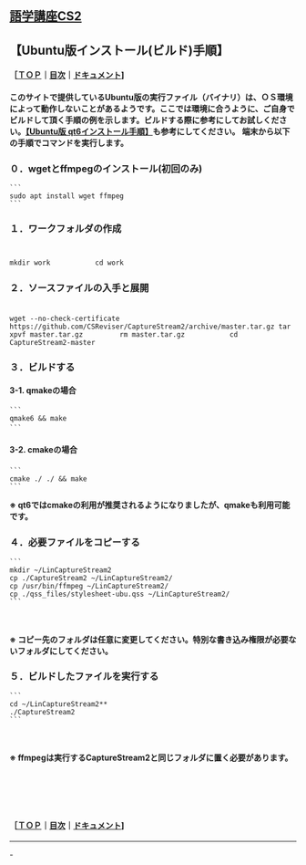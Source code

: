 ## [語学講座CS2](https://csreviser.github.io/CaptureStream2/) 
## 【Ubuntu版インストール(ビルド)手順】　　　　　　
#### ［[ＴＯＰ](./)**｜**[目次](./#目次)**｜**[ドキュメント](./#ドキュメント-1)]

**このサイトで提供しているUbuntu版の実行ファイル（バイナリ）は、ＯＳ環境によって動作しないことがあるようです。ここでは環境に合うように、ご自身でビルドして頂く手順の例を示します。ビルドする際に参考にしてお試しください。[【Ubuntu版 qt6インストール手順】](./qt_install)も参考にしてください。**
**端末から以下の手順でコマンドを実行します。**

### ０．wgetとffmpegのインストール(初回のみ)     

    ```
    sudo apt install wget ffmpeg
    ```


### １．ワークフォルダの作成
　　　　　　        
    ```
    mkdir work          
    cd work
    ```
　　　　　　　

### ２．ソースファイルの入手と展開
　　　　         
    ```
    wget --no-check-certificate https://github.com/CSReviser/CaptureStream2/archive/master.tar.gz
    tar xpvf master.tar.gz        
    rm master.tar.gz          
    cd CaptureStream2-master
    ```


### ３．ビルドする
####   3-1. qmakeの場合

    ```
    qmake6 && make          
    ```　　　　　　


####   3-2. cmakeの場合

    ```　　　　　　　         
    cmake ./ ./ && make         
    ```

**※ qt6ではcmakeの利用が推奨されるようになりましたが、qmakeも利用可能です。**
 　　
 
### ４．必要ファイルをコピーする

    ```
    mkdir ~/LinCaptureStream2         
    cp ./CaptureStream2 ~/LinCaptureStream2/          
    cp /usr/bin/ffmpeg ~/LinCaptureStream2/          
    cp ./qss_files/stylesheet-ubu.qss ~/LinCaptureStream2/
    ```
　　　　　

**※ コピー先のフォルダは任意に変更してください。特別な書き込み権限が必要ないフォルダにしてください。**

### ５．ビルドしたファイルを実行する

    ```
    cd ~/LinCaptureStream2**         
    ./CaptureStream2
    ```
　　　　　　

**※ ffmpegは実行するCaptureStream2と同じフォルダに置く必要があります。**

####   　
####   　
#### ［[ＴＯＰ](./)**｜**[目次](./#目次)**｜**[ドキュメント](./#ドキュメント-1)]

*** 
 <link rel="shortcut icon" type="image/x-icon" href="https://avatars.githubusercontent.com/u/46049273?v=4">
 <meta name="twitter:image:src" content="https://avatars.githubusercontent.com/u/46049273?v=4">
-
